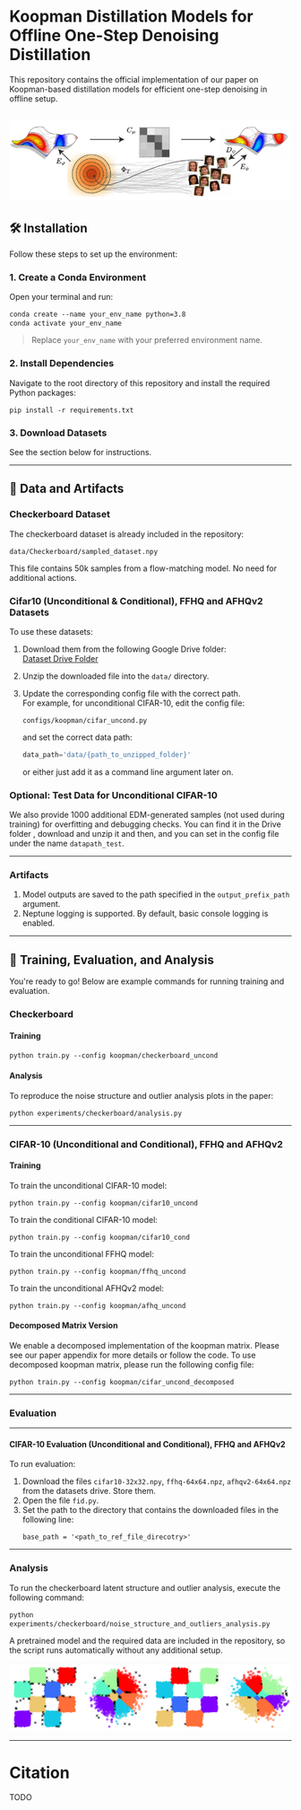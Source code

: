 # Koopman Distillation Models for Offline One-Step Denoising Distillation

This repository contains the official implementation of our paper on Koopman-based distillation models for efficient one-step denoising in offline setup.

![Alt text](artifacts/our_framework.png)
---

## 🛠 Installation

Follow these steps to set up the environment:

### 1. Create a Conda Environment

Open your terminal and run:

```
conda create --name your_env_name python=3.8
conda activate your_env_name
```

> Replace `your_env_name` with your preferred environment name.

### 2. Install Dependencies

Navigate to the root directory of this repository and install the required Python packages:

```
pip install -r requirements.txt
```

### 3. Download Datasets

See the section below for instructions.

---

## 📁 Data and Artifacts

### Checkerboard Dataset

The checkerboard dataset is already included in the repository:

```
data/Checkerboard/sampled_dataset.npy
```

This file contains 50k samples from a flow-matching model. No need for additional actions.

### Cifar10 (Unconditional & Conditional), FFHQ and AFHQv2 Datasets

To use these datasets:

1. Download them from the following Google Drive folder:  
   [Dataset Drive Folder](https://drive.google.com/drive/u/1/folders/19u6696ItAkG2kTfjfa4w-RhEqFHnpfLf)

2. Unzip the downloaded file into the `data/` directory.

3. Update the corresponding config file with the correct path.  
   For example, for unconditional CIFAR-10, edit the config file:

   ```
   configs/koopman/cifar_uncond.py
   ```

   and set the correct data path:

   ```python
   data_path='data/{path_to_unzipped_folder}'
   ```
   or either just add it as a command line argument later on.

### Optional: Test Data for Unconditional CIFAR-10

We also provide 1000 additional EDM-generated samples (not used during training) for overfitting and debugging checks. You can find it in the Drive folder 
, download and unzip it and then, and you can set in the config file under the name `datapath_test`.

---
### Artifacts

1. Model outputs are saved to the path specified in the `output_prefix_path` argument.
2. Neptune logging is supported. By default, basic console logging is enabled.

---

## 🚀 Training, Evaluation, and Analysis

You're ready to go! Below are example commands for running training and evaluation.

### Checkerboard

#### Training

```
python train.py --config koopman/checkerboard_uncond
```

#### Analysis

To reproduce the noise structure and outlier analysis plots in the paper:

```
python experiments/checkerboard/analysis.py
```

---

### CIFAR-10 (Unconditional and Conditional), FFHQ and AFHQv2 

#### Training

To train the unconditional CIFAR-10 model:

```
python train.py --config koopman/cifar10_uncond
```

To train the conditional CIFAR-10 model:
```
python train.py --config koopman/cifar10_cond
```

To train the unconditional FFHQ model:
```
python train.py --config koopman/ffhq_uncond
```

To train the unconditional AFHQv2 model:
```
python train.py --config koopman/afhq_uncond
```

#### Decomposed Matrix Version
We enable a decomposed implementation  of the koopman matrix. Please see our paper appendix for more details
or follow the code. To use decomposed koopman matrix, please run the following config file:
```
python train.py --config koopman/cifar_uncond_decomposed
```

--- 

### Evaluation
---

#### CIFAR-10 Evaluation (Unconditional and Conditional), FFHQ and AFHQv2

To run evaluation:

1. Download the files `cifar10-32x32.npy`,  `ffhq-64x64.npz`, `afhqv2-64x64.npz` from the datasets drive. Store them.
2. Open the file `fid.py`.
3. Set the path to the directory that contains the downloaded files in the following line:
   ```
   base_path = '<path_to_ref_file_direcotry>'
   ```
   
---

### Analysis
To run the checkerboard latent structure and outlier analysis, execute the following command:
```   
python experiments/checkerboard/noise_structure_and_outliers_analysis.py
```
A pretrained model and the required data are included in the repository, 
so the script runs automatically without any additional setup.

![Alt text](artifacts/outlier_detection.png)

---

# Citation
TODO